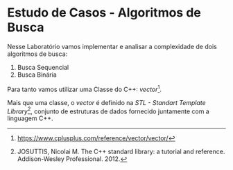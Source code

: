 # Estudo de Casos - Algoritmos de Busca

Nesse Laboratório vamos implementar e analisar a complexidade de dois algoritmos de busca: 

1. Busca Sequencial
2. Busca Binária

Para tanto vamos utilizar uma Classe do C++: *vector*[^1].

Mais que uma classe, o *vector* é definido na *STL - Standart Template Library*[^2], conjunto de estruturas de dados fornecido juntamente com a linguagem C++.

[^1]: https://www.cplusplus.com/reference/vector/vector/
[^2]: JOSUTTIS, Nicolai M. The C++ standard library: a tutorial and reference. Addison-Wesley Professional. 2012.
